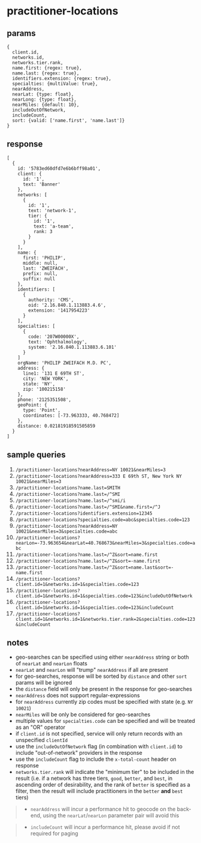 # practitioner-locations

## params

```
{
  client.id,
  networks.id,
  networks.tier.rank,
  name.first: {regex: true},
  name.last: {regex: true},
  identifiers.extension: {regex: true},
  specialties: {multiValue: true},
  nearAddress,
  nearLat: {type: float},
  nearLong: {type: float},
  nearMiles: {default: 10},
  includeOutOfNetwork,
  includeCount,
  sort: {valid: ['name.first', 'name.last']}
}
```

## response

```
[
  {
    id: '5783ed60dfd7e6b6bff98a01',
    client: {
      id: '1',
      text: 'Banner'
    },
    networks: [
      {
        id: '1',
        text: 'network-1',
        tier: {
          id: '1',
          text: 'a-team',
          rank: 3
        }
      }
    ],
    name: {
      first: 'PHILIP',
      middle: null,
      last: 'ZWEIFACH',
      prefix: null,
      suffix: null
    },
    identifiers: [
      {
        authority: 'CMS',
        oid: '2.16.840.1.113883.4.6',
        extension: '1417954223'
      }
    ],
    specialties: [
      {
        code: '207W00000X',
        text: 'Ophthalmology',
        system: '2.16.840.1.113883.6.101'
      }
    ]
    orgName: 'PHILIP ZWEIFACH M.D. PC',
    address: {
      line1: '131 E 69TH ST',
      city: 'NEW YORK',
      state: 'NY',
      zip: '100215158'
    },
    phone: '2125351508',
    geoPoint: {
      type: 'Point',
      coordinates: [-73.963333, 40.768472]
    },
    distance: 0.02181918591505859
  }
]
```
## sample queries

1. `/practitioner-locations?nearAddress=NY 10021&nearMiles=3`
1. `/practitioner-locations?nearAddress=333 E 69th ST, New York NY 10021&nearMiles=3`
1. `/practitioner-locations?name.last=SMITH`
1. `/practitioner-locations?name.last=/^SMI`
1. `/practitioner-locations?name.last=/^smi/i`
1. `/practitioner-locations?name.last=/^SMI&name.first=/^J`
1. `/practitioner-locations?identifiers.extension=12345`
1. `/practitioner-locations?specialties.code=abc&specialties.code=123`
1. `/practitioner-locations?nearAddress=NY 10021&nearMiles=3&specialties.code=abc`
1. `/practitioner-locations?nearLon=-73.963654&nearLat=40.768673&nearMiles=3&specialties.code=abc`
1. `/practitioner-locations?name.last=/^Z&sort=name.first`
1. `/practitioner-locations?name.last=/^Z&sort=-name.first`
1. `/practitioner-locations?name.last=/^Z&sort=name.last&sort=-name.first`
1. `/practitioner-locations?client.id=1&networks.id=1&specialties.code=123`
1. `/practitioner-locations?client.id=1&networks.id=1&specialties.code=123&includeOutOfNetwork`
1. `/practitioner-locations?client.id=1&networks.id=1&specialties.code=123&includeCount`
1. `/practitioner-locations?client.id=1&networks.id=1&networks.tier.rank=2&specialties.code=123&includeCount`

## notes

- geo-searches can be specified using either `nearAddress` string or both of `nearLat` and `nearLon` floats
- `nearLat` and `nearLon` will "trump" `nearAddress` if all are present
- for geo-searches, response will be sorted by `distance` and other `sort` params will be ignored
- the `distance` field will only be present in the response for geo-searches
- `nearAddress` does not support regular-expressions
- for `nearAddress` currently zip codes must be specified with state (e.g. `NY 10021`)
- `nearMiles` will be only be considered for geo-searches
- multiple values for `specialties.code` can be specified and will be treated as an "OR" operator
- if `client.id` is not specified, service will only return records with an unspecified `clientId`
- use the `includeOutOfNetwork` flag (in combination with `client.id`) to include "out-of-network" providers in the response
- use the `includeCount` flag to include the `x-total-count` header on response
- `networks.tier.rank` will indicate the "minimum tier" to be included in the result (i.e. if a network has three tiers, `good`, `better`, and `best`, in ascending order of desirability, and the rank of `better` is specified as a filter, then the result will include practitioners in the `better` __and__ `best` tiers)

> - `nearAddress` will incur a performance hit to geocode on the back-end, using the `nearLat`/`nearLon` parameter pair will avoid this

<!-- -->

> - `includeCount` will incur a performance hit, please avoid if not required for paging
